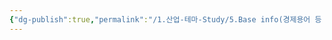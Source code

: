 ```yaml
---
{"dg-publish":true,"permalink":"/1.산업-테마-Study/5.Base info(경제용어 등 기타 정보)/기타/계절,월/7월/","created":"2024-11-20T21:02:30.054+09:00","updated":"2025-06-03T20:07:22.435+09:00"}
---
```


